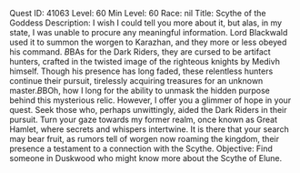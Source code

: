 Quest ID: 41063
Level: 60
Min Level: 60
Race: nil
Title: Scythe of the Goddess
Description: I wish I could tell you more about it, but alas, in my state, I was unable to procure any meaningful information. Lord Blackwald used it to summon the worgen to Karazhan, and they more or less obeyed his command. $B$BAs for the Dark Riders, they are cursed to be artifact hunters, crafted in the twisted image of the righteous knights by Medivh himself. Though his presence has long faded, these relentless hunters continue their pursuit, tirelessly acquiring treasures for an unknown master.$B$BOh, how I long for the ability to unmask the hidden purpose behind this mysterious relic. However, I offer you a glimmer of hope in your quest. Seek those who, perhaps unwittingly, aided the Dark Riders in their pursuit. Turn your gaze towards my former realm, once known as Great Hamlet, where secrets and whispers intertwine. It is there that your search may bear fruit, as rumors tell of worgen now roaming the kingdom, their presence a testament to a connection with the Scythe.
Objective: Find someone in Duskwood who might know more about the Scythe of Elune.
